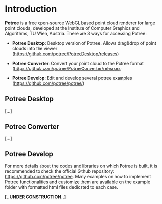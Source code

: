 # Introduction

**Potree** is a free open-source WebGL based point cloud renderer for large point clouds, developed at the Institute of Computer Graphics and Algorithms, TU Wien, Austria.
There are 3 ways for accessing Potree:

* **Potree Desktop**: Desktop version of Potree. Allows drag&drop of point clouds into the viewer (https://github.com/potree/PotreeDesktop/releases)

* **Potree Converter**: Convert your point cloud to the Potree format (https://github.com/potree/PotreeConverter/releases)

* **Potree Develop**: Edit and develop several potree examples (https://github.com/potree/potree/)

## Potree Desktop

[...]

## Potree Converter

[...]

## Potree Develop

For more details about the codes and libraries on which Potree is built, it is recommended to check the official Github repository: https://github.com/potree/potree. Many examples on how to implement Potree functionalities and customize them are available on the example folder with formatted html files dedicated to each case.


**[..UNDER CONSTRUCTION..]**
